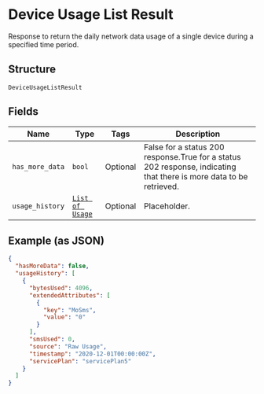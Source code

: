 
# Device Usage List Result

Response to return the daily network data usage of a single device during a specified time period.

## Structure

`DeviceUsageListResult`

## Fields

| Name | Type | Tags | Description |
|  --- | --- | --- | --- |
| `has_more_data` | `bool` | Optional | False for a status 200 response.True for a status 202 response, indicating that there is more data to be retrieved. |
| `usage_history` | [`List of Usage`](../../doc/models/usage.md) | Optional | Placeholder. |

## Example (as JSON)

```json
{
  "hasMoreData": false,
  "usageHistory": [
    {
      "bytesUsed": 4096,
      "extendedAttributes": [
        {
          "key": "MoSms",
          "value": "0"
        }
      ],
      "smsUsed": 0,
      "source": "Raw Usage",
      "timestamp": "2020-12-01T00:00:00Z",
      "servicePlan": "servicePlan5"
    }
  ]
}
```

